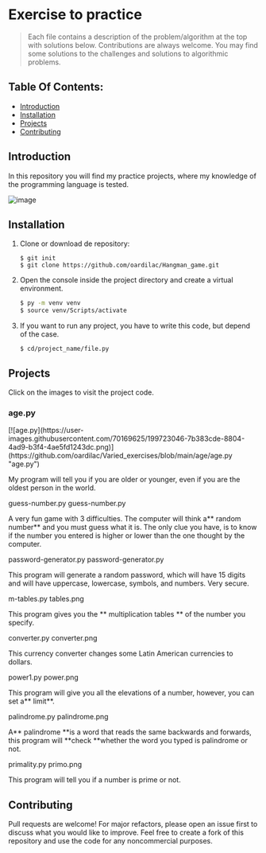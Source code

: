 # Exercise to practice
> Each file contains a description of the problem/algorithm at the top with solutions below. Contributions are always welcome. You may find some solutions to the challenges and solutions to algorithmic problems. 


## Table Of Contents:
 - [Introduction](#introduction)
 - [Installation](#installation)
 - [Projects](#projects)
 - [Contributing](#contributing)

## Introduction
In this repository you will find my practice projects, where my knowledge of the programming language is tested.

![image](https://user-images.githubusercontent.com/70169625/199720662-fadd180f-24af-4f20-811d-f153471f7002.png)

## Installation
1. Clone or download de repository:
    ```
    $ git init
    $ git clone https://github.com/oardilac/Hangman_game.git
    ```

2. Open the console inside the project directory and create a virtual environment.
    ```bash
    $ py -m venv venv
    $ source venv/Scripts/activate
    ```

3. If you want to run any project, you have to write this code, but depend of the case.
    ```
    $ cd/project_name/file.py
    ```

## Projects
Click on the images to visit the project code.

<h3>age.py</h3>
[![age.py](https://user-images.githubusercontent.com/70169625/199723046-7b383cde-8804-4ad9-b3f4-4ae5fd1243dc.png)](https://github.com/oardilac/Varied_exercises/blob/main/age/age.py "age.py")

My program will tell you if you are older or younger, even if you are the oldest person in the world.

guess-number.py
guess-number.py

A very fun game with 3 difficulties. The computer will think a** random number** and you must guess what it is. The only clue you have, is to know if the number you entered is higher or lower than the one thought by the computer.

password-generator.py
password-generator.py

This program will generate a random password, which will have 15 digits and will have uppercase, lowercase, symbols, and numbers. Very secure.

m-tables.py
tables.png

This program gives you the ** multiplication tables ** of the number you specify.

converter.py
converter.png

This currency converter changes some Latin American currencies to dollars.

power1.py
power.png

This program will give you all the elevations of a number, however, you can set a** limit**.

palindrome.py
palindrome.png

A** palindrome **is a word that reads the same backwards and forwards, this program will **check **whether the word you typed is palindrome or not.

primality.py
primo.png

This program will tell you if a number is prime or not.


## Contributing
Pull requests are welcome! For major refactors, please open an issue first to discuss what you would like to improve. Feel free to create a fork of this repository and use the code for any noncommercial purposes.
